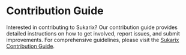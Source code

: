 # Contribution Guide

Interested in contributing to Sukarix? Our contribution guide provides detailed instructions on how to get involved,
report issues, and submit improvements. For comprehensive guidelines, please visit
the [Sukarix Contribution Guide](https://sukarix.com/docs/community/contributing.html).
